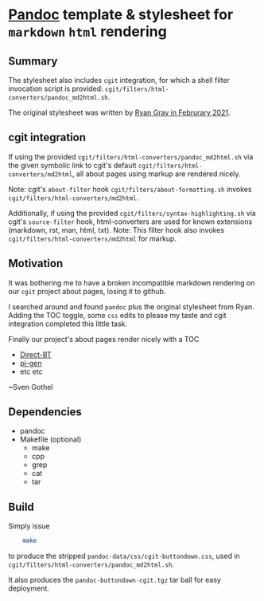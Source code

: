 # [Pandoc](https://pandoc.org/) template & stylesheet for `markdown` `html` rendering

## Summary

The stylesheet also includes `cgit` integration,
for which a shell filter invocation script is provided: `cgit/filters/html-converters/pandoc_md2html.sh`.

The original stylesheet was written by [Ryan Gray in Februrary 2021](https://gist.github.com/ryangray/1882525).

## cgit integration

If using the provided `cgit/filters/html-converters/pandoc_md2html.sh` 
via the given symbolic link to cgit's default `cgit/filters/html-converters/md2html`,
all about pages using markup are rendered nicely.

Note: cgit's `about-filter` hook `cgit/filters/about-formatting.sh` invokes `cgit/filters/html-converters/md2html`.

Additionally, if using the provided `cgit/filters/syntax-highlighting.sh`
via cgit's `source-filter` hook, html-converters are used for known extensions (markdown, rst, man, html, txt).
Note: This filter hook also invokes `cgit/filters/html-converters/md2html` for markup.

## Motivation

It was bothering me to have a broken incompatible markdown
rendering on our `cgit` project about pages, losing it to github.

I searched around and found `pandoc` plus the original stylesheet from Ryan.
Adding the TOC toggle, some `css` edits to please my taste and cgit integration
completed this little task.

Finally our project's about pages render nicely with a TOC
* [Direct-BT](https://jausoft.com/cgit/direct_bt.git/about/)
* [pi-gen](https://jausoft.com/cgit/pi-gen.git/about/)
* etc etc

~Sven Gothel

## Dependencies

* pandoc
* Makefile (optional)
    * make
    * cpp
    * grep
    * cat 
    * tar

## Build

Simply issue 
```bash
    make
```
to produce the stripped `pandoc-data/css/cgit-buttondown.css`,
used in `cgit/filters/html-converters/pandoc_md2html.sh`.

It also produces the `pandoc-buttondown-cgit.tgz` tar ball for easy deployment.

